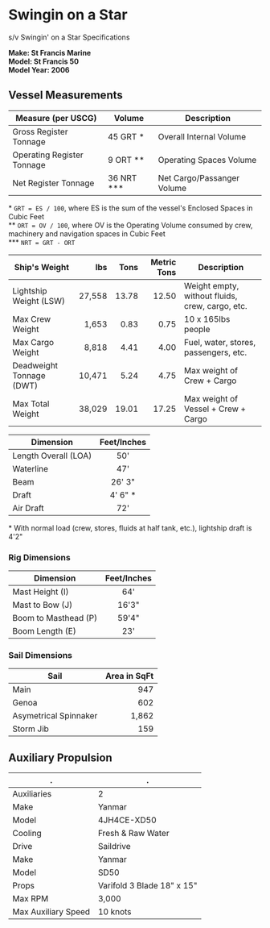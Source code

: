 # Swingin on a Star

s/v Swingin' on a Star Specifications

**Make: St Francis Marine**  
**Model: St Francis 50**  
**Model Year: 2006**  


## Vessel Measurements

|Measure (per USCG)         | Volume       | Description               |
|---------------------------|--------------|---------------------------|
|Gross Register Tonnage     |	45 GRT \*    | Overall Internal Volume   |
|Operating Register Tonnage |	9 ORT \*\*   | Operating Spaces Volume   |
|Net Register Tonnage       |	36 NRT \*\*\*| Net Cargo/Passanger Volume|

\* `GRT = ES / 100`, where ES is the sum of the vessel's Enclosed Spaces in Cubic Feet  
\*\* `ORT = OV / 100`, where OV is the Operating Volume consumed by crew, machinery and navigation spaces in Cubic Feet  
\*\*\* `NRT = GRT - ORT`


|Ship's Weight           | lbs    |  Tons | Metric Tons | Description                                    |
|------------------------|-------:|------:|------------:|------------------------------------------------|
|Lightship Weight (LSW)  | 27,558 | 13.78 |       12.50 |Weight empty, without fluids, crew, cargo, etc. |
|Max Crew Weight         |  1,653 |  0.83 |        0.75 |10 x 165lbs people                              |
|Max Cargo Weight        |  8,818 |  4.41 |        4.00 |Fuel, water, stores, passengers, etc.           |
|Deadweight Tonnage (DWT)| 10,471 |  5.24 |        4.75 |Max weight of Crew + Cargo                      |           
|Max Total Weight        | 38,029 | 19.01 |       17.25 |Max weight of Vessel + Crew + Cargo             |


| Dimension          | Feet/Inches |
|--------------------|:-----------:|
|Length Overall (LOA)|50'          |
|Waterline           |47'          |
|Beam                |26' 3"       |
|Draft               |4' 6" \*     |
|Air Draft           |72'          |

\* With normal load (crew, stores, fluids at half tank, etc.), lightship draft is 4'2"


### Rig Dimensions

| Dimension          | Feet/Inches |
|--------------------|:-----------:|
|Mast Height (I)     |64'          |
|Mast to Bow (J)     |16'3"        |
|Boom to Masthead (P)|59'4"        |
|Boom Length (E)     |23'          |


### Sail Dimensions

| Sail                |Area in SqFt|
|---------------------|-----------:|
|Main                 |947         |
|Genoa                |602         |
|Asymetrical Spinnaker|1,862       |
|Storm Jib            |159         |


## Auxiliary Propulsion

|.                    |.                          |
|---------------------|---------------------------|
|Auxiliaries          |2                          |
|Make                 |Yanmar                     |
|Model                |4JH4CE-XD50                |
|Cooling              |Fresh & Raw Water          |
|Drive                |Saildrive                  |
|Make                 |Yanmar                     |
|Model                |SD50                       |
|Props                |Varifold 3 Blade 18" x 15" |
|Max RPM              |3,000                      |
|Max Auxiliary Speed  |10 knots                   |


